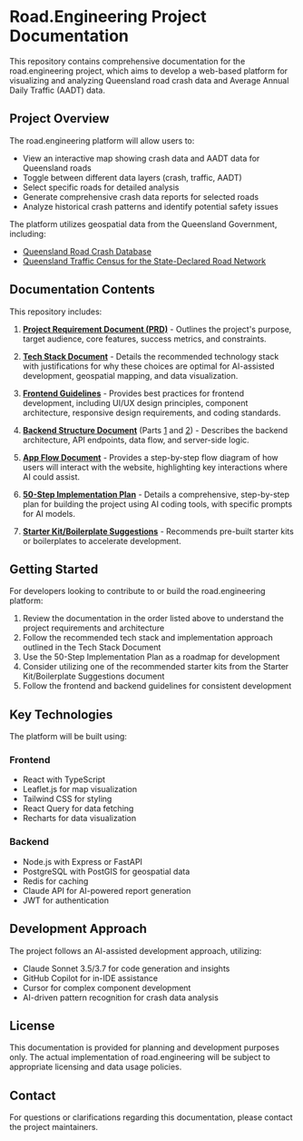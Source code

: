 # Road.Engineering Project Documentation

This repository contains comprehensive documentation for the road.engineering project, which aims to develop a web-based platform for visualizing and analyzing Queensland road crash data and Average Annual Daily Traffic (AADT) data.

## Project Overview

The road.engineering platform will allow users to:
- View an interactive map showing crash data and AADT data for Queensland roads
- Toggle between different data layers (crash, traffic, AADT)
- Select specific roads for detailed analysis
- Generate comprehensive crash data reports for selected roads
- Analyze historical crash patterns and identify potential safety issues

The platform utilizes geospatial data from the Queensland Government, including:
- [Queensland Road Crash Database](https://www.data.qld.gov.au/dataset/crash-data-from-queensland-roads)
- [Queensland Traffic Census for the State-Declared Road Network](https://www.data.qld.gov.au/dataset/traffic-census-for-the-queensland-state-declared-road-network)

## Documentation Contents

This repository includes:

1. **[Project Requirement Document (PRD)](./1_Project_Requirement_Document.md)** - Outlines the project's purpose, target audience, core features, success metrics, and constraints.

2. **[Tech Stack Document](./2_Tech_Stack_Document.md)** - Details the recommended technology stack with justifications for why these choices are optimal for AI-assisted development, geospatial mapping, and data visualization.

3. **[Frontend Guidelines](./3_Frontend_Guidelines.md)** - Provides best practices for frontend development, including UI/UX design principles, component architecture, responsive design requirements, and coding standards.

4. **[Backend Structure Document](./4_Backend_Structure_Document.md)** (Parts [1](./4_Backend_Structure_Document.md) and [2](./4_Backend_Structure_Document_part2.md)) - Describes the backend architecture, API endpoints, data flow, and server-side logic.

5. **[App Flow Document](./5_App_Flow_Document.md)** - Provides a step-by-step flow diagram of how users will interact with the website, highlighting key interactions where AI could assist.

6. **[50-Step Implementation Plan](./6_50_Step_Implementation_Plan.md)** - Details a comprehensive, step-by-step plan for building the project using AI coding tools, with specific prompts for AI models.

7. **[Starter Kit/Boilerplate Suggestions](./7_Starter_Kit_Boilerplate_Suggestions.md)** - Recommends pre-built starter kits or boilerplates to accelerate development.

## Getting Started

For developers looking to contribute to or build the road.engineering platform:

1. Review the documentation in the order listed above to understand the project requirements and architecture
2. Follow the recommended tech stack and implementation approach outlined in the Tech Stack Document
3. Use the 50-Step Implementation Plan as a roadmap for development
4. Consider utilizing one of the recommended starter kits from the Starter Kit/Boilerplate Suggestions document
5. Follow the frontend and backend guidelines for consistent development

## Key Technologies

The platform will be built using:

### Frontend
- React with TypeScript
- Leaflet.js for map visualization
- Tailwind CSS for styling
- React Query for data fetching
- Recharts for data visualization

### Backend
- Node.js with Express or FastAPI
- PostgreSQL with PostGIS for geospatial data
- Redis for caching
- Claude API for AI-powered report generation
- JWT for authentication

## Development Approach

The project follows an AI-assisted development approach, utilizing:

- Claude Sonnet 3.5/3.7 for code generation and insights
- GitHub Copilot for in-IDE assistance
- Cursor for complex component development
- AI-driven pattern recognition for crash data analysis

## License

This documentation is provided for planning and development purposes only. The actual implementation of road.engineering will be subject to appropriate licensing and data usage policies.

## Contact

For questions or clarifications regarding this documentation, please contact the project maintainers.
